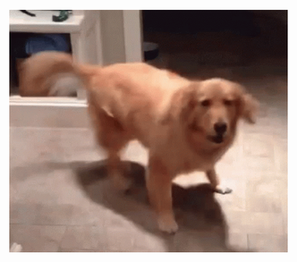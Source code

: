 <p align="center">
  <img src="./excited-dog.gif">
</p>

<!-- <br> -->
<!-- <br> -->

<!-- <a href="https://github.com/freyam/freyam">
  <img align="center" src="https://github-readme-stats.vercel.app/api/top-langs/?username=freyam&layout=compact&title_color=CCD6F6&text_color=CCD6F6&icon_color=2bbc8a&bg_color=22272E&hide_border=1&border_radius=15&custom_title=Languages" />
</a>
<a href="https://github.com/freyam/freyam">
  <img align="center" src="https://github-readme-stats.vercel.app/api?username=freyam&show_icons=true&count_private=true&title_color=CCD6F6&text_color=CCD6F6&icon_color=7276fd&bg_color=22272E&hide=issues&hide_border=1&border_radius=15&custom_title=Stats" />
</a> -->

